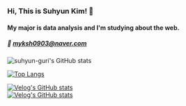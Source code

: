 ### Hi, This is Suhyun Kim! 👋
#### My major is data analysis and I'm studying about the web.
##### 💌 myksh0903@naver.com

![suhyun-guri's GitHub stats](https://github-readme-stats.vercel.app/api?username=suhyun-guri&show_icons=true&theme=monokai)

[![Top Langs](https://github-readme-stats.vercel.app/api/top-langs/?username=suhyun-guri&layout=compact&theme=material-palenight&langs_count=3)](https://github.com/anuraghazra/github-readme-stats)

[![Velog's GitHub stats](https://velog-readme-stats.vercel.app/api/badge?name=suhyun-guri)](https://velog.io/@suhyun-guri) <br>
[![Velog's GitHub stats](https://velog-readme-stats.vercel.app/api?name=velopert&color=dark)](https://github.com/suhyun-guri/자료구조알고리즘-1.-Intro)
